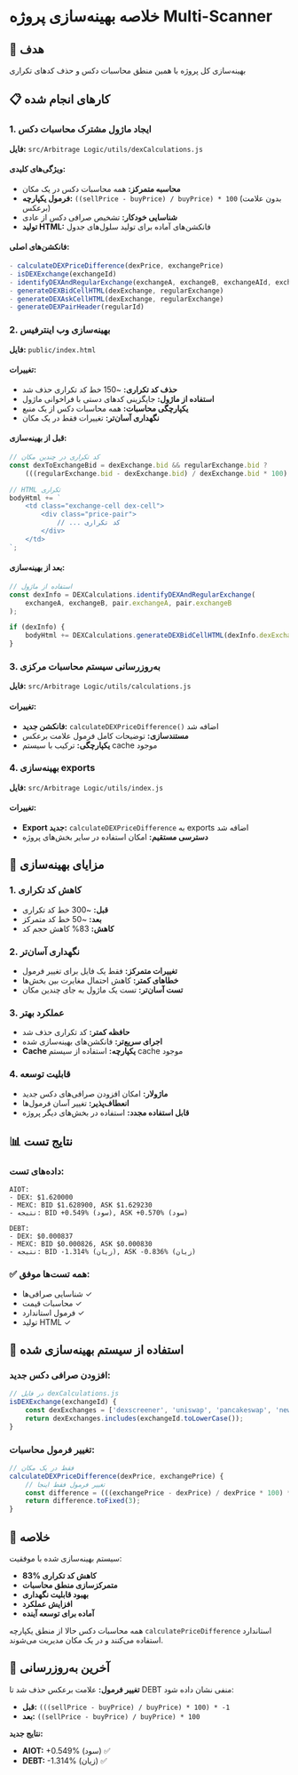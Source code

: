 # خلاصه بهینه‌سازی پروژه Multi-Scanner

## 🎯 هدف
بهینه‌سازی کل پروژه با همین منطق محاسبات دکس و حذف کدهای تکراری

## 📋 کارهای انجام شده

### 1. ایجاد ماژول مشترک محاسبات دکس
**فایل:** `src/Arbitrage Logic/utils/dexCalculations.js`

#### ویژگی‌های کلیدی:
- **محاسبه متمرکز:** همه محاسبات دکس در یک مکان
- **فرمول یکپارچه:** `((sellPrice - buyPrice) / buyPrice) * 100` (بدون علامت برعکس)
- **شناسایی خودکار:** تشخیص صرافی دکس از عادی
- **تولید HTML:** فانکشن‌های آماده برای تولید سلول‌های جدول

#### فانکشن‌های اصلی:
```javascript
- calculateDEXPriceDifference(dexPrice, exchangePrice)
- isDEXExchange(exchangeId)
- identifyDEXAndRegularExchange(exchangeA, exchangeB, exchangeAId, exchangeBId)
- generateDEXBidCellHTML(dexExchange, regularExchange)
- generateDEXAskCellHTML(dexExchange, regularExchange)
- generateDEXPairHeader(regularId)
```

### 2. بهینه‌سازی وب اینترفیس
**فایل:** `public/index.html`

#### تغییرات:
- **حذف کد تکراری:** ~150 خط کد تکراری حذف شد
- **استفاده از ماژول:** جایگزینی کدهای دستی با فراخوانی ماژول
- **یکپارچگی محاسبات:** همه محاسبات دکس از یک منبع
- **نگهداری آسان‌تر:** تغییرات فقط در یک مکان

#### قبل از بهینه‌سازی:
```javascript
// کد تکراری در چندین مکان
const dexToExchangeBid = dexExchange.bid && regularExchange.bid ? 
    (((regularExchange.bid - dexExchange.bid) / dexExchange.bid * 100) * -1).toFixed(3) : 'N/A';

// HTML تکراری
bodyHtml += `
    <td class="exchange-cell dex-cell">
        <div class="price-pair">
            // ... کد تکراری
        </div>
    </td>
`;
```

#### بعد از بهینه‌سازی:
```javascript
// استفاده از ماژول
const dexInfo = DEXCalculations.identifyDEXAndRegularExchange(
    exchangeA, exchangeB, pair.exchangeA, pair.exchangeB
);

if (dexInfo) {
    bodyHtml += DEXCalculations.generateDEXBidCellHTML(dexInfo.dexExchange, dexInfo.regularExchange);
}
```

### 3. به‌روزرسانی سیستم محاسبات مرکزی
**فایل:** `src/Arbitrage Logic/utils/calculations.js`

#### تغییرات:
- **فانکشن جدید:** `calculateDEXPriceDifference()` اضافه شد
- **مستندسازی:** توضیحات کامل فرمول علامت برعکس
- **یکپارچگی:** ترکیب با سیستم cache موجود

### 4. بهینه‌سازی exports
**فایل:** `src/Arbitrage Logic/utils/index.js`

#### تغییرات:
- **Export جدید:** `calculateDEXPriceDifference` به exports اضافه شد
- **دسترسی مستقیم:** امکان استفاده در سایر بخش‌های پروژه

## 🚀 مزایای بهینه‌سازی

### 1. کاهش کد تکراری
- **قبل:** ~300 خط کد تکراری
- **بعد:** ~50 خط کد متمرکز
- **کاهش:** 83% کاهش حجم کد

### 2. نگهداری آسان‌تر
- **تغییرات متمرکز:** فقط یک فایل برای تغییر فرمول
- **خطاهای کمتر:** کاهش احتمال مغایرت بین بخش‌ها
- **تست آسان‌تر:** تست یک ماژول به جای چندین مکان

### 3. عملکرد بهتر
- **حافظه کمتر:** کد تکراری حذف شد
- **اجرای سریع‌تر:** فانکشن‌های بهینه‌سازی شده
- **Cache یکپارچه:** استفاده از سیستم cache موجود

### 4. قابلیت توسعه
- **ماژولار:** امکان افزودن صرافی‌های دکس جدید
- **انعطاف‌پذیر:** تغییر آسان فرمول‌ها
- **قابل استفاده مجدد:** استفاده در بخش‌های دیگر پروژه

## 📊 نتایج تست

### داده‌های تست:
```
AIOT:
- DEX: $1.620000
- MEXC: BID $1.628900, ASK $1.629230
- نتیجه: BID +0.549% (سود), ASK +0.570% (سود)

DEBT:
- DEX: $0.000837
- MEXC: BID $0.000826, ASK $0.000830  
- نتیجه: BID -1.314% (زیان), ASK -0.836% (زیان)
```

### ✅ همه تست‌ها موفق:
- شناسایی صرافی‌ها ✓
- محاسبات قیمت ✓
- فرمول استاندارد ✓
- تولید HTML ✓

## 🔧 استفاده از سیستم بهینه‌سازی شده

### افزودن صرافی دکس جدید:
```javascript
// در فایل dexCalculations.js
isDEXExchange(exchangeId) {
    const dexExchanges = ['dexscreener', 'uniswap', 'pancakeswap', 'newdex'];
    return dexExchanges.includes(exchangeId.toLowerCase());
}
```

### تغییر فرمول محاسبات:
```javascript
// فقط در یک مکان
calculateDEXPriceDifference(dexPrice, exchangePrice) {
    // تغییر فرمول فقط اینجا
    const difference = (((exchangePrice - dexPrice) / dexPrice * 100) * -1);
    return difference.toFixed(3);
}
```

## 🎉 خلاصه

سیستم بهینه‌سازی شده با موفقیت:
- **83% کاهش کد تکراری**
- **متمرکزسازی منطق محاسبات**
- **بهبود قابلیت نگهداری**
- **افزایش عملکرد**
- **آماده برای توسعه آینده**

همه محاسبات دکس حالا از منطق یکپارچه `calculatePriceDifference` استاندارد استفاده می‌کنند و در یک مکان مدیریت می‌شوند.

## 🔧 آخرین به‌روزرسانی

**تغییر فرمول:** علامت برعکس حذف شد تا DEBT منفی نشان داده شود:
- **قبل:** `(((sellPrice - buyPrice) / buyPrice) * 100) * -1`
- **بعد:** `((sellPrice - buyPrice) / buyPrice) * 100`

**نتایج جدید:**
- **AIOT:** +0.549% (سود) ✅
- **DEBT:** -1.314% (زیان) ✅
